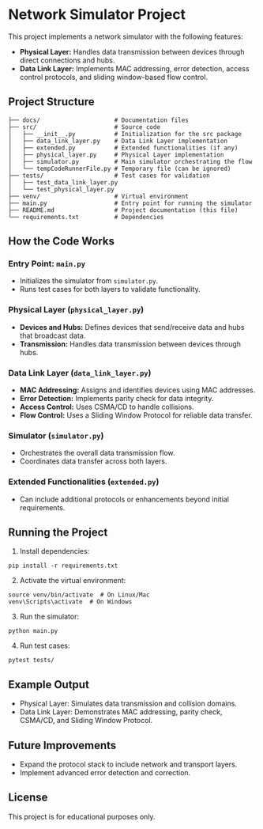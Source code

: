 # Network Simulator Project

This project implements a network simulator with the following features:
- **Physical Layer:** Handles data transmission between devices through direct connections and hubs.
- **Data Link Layer:** Implements MAC addressing, error detection, access control protocols, and sliding window-based flow control.

## Project Structure
```
├── docs/                     # Documentation files
├── src/                      # Source code
│   ├── __init__.py           # Initialization for the src package
│   ├── data_link_layer.py    # Data Link Layer implementation
│   ├── extended.py           # Extended functionalities (if any)
│   ├── physical_layer.py     # Physical Layer implementation
│   ├── simulator.py          # Main simulator orchestrating the flow
│   └── tempCodeRunnerFile.py # Temporary file (can be ignored)
├── tests/                    # Test cases for validation
│   ├── test_data_link_layer.py
│   └── test_physical_layer.py
├── venv/                     # Virtual environment
├── main.py                   # Entry point for running the simulator
├── README.md                 # Project documentation (this file)
└── requirements.txt          # Dependencies
```

## How the Code Works
### Entry Point: `main.py`
- Initializes the simulator from `simulator.py`.
- Runs test cases for both layers to validate functionality.

### Physical Layer (`physical_layer.py`)
- **Devices and Hubs:** Defines devices that send/receive data and hubs that broadcast data.
- **Transmission:** Handles data transmission between devices through hubs.

### Data Link Layer (`data_link_layer.py`)
- **MAC Addressing:** Assigns and identifies devices using MAC addresses.
- **Error Detection:** Implements parity check for data integrity.
- **Access Control:** Uses CSMA/CD to handle collisions.
- **Flow Control:** Uses a Sliding Window Protocol for reliable data transfer.

### Simulator (`simulator.py`)
- Orchestrates the overall data transmission flow.
- Coordinates data transfer across both layers.

### Extended Functionalities (`extended.py`)
- Can include additional protocols or enhancements beyond initial requirements.

## Running the Project
1. Install dependencies:
```
pip install -r requirements.txt
```
2. Activate the virtual environment:
```
source venv/bin/activate  # On Linux/Mac
venv\Scripts\activate  # On Windows
```
3. Run the simulator:
```
python main.py
```
4. Run test cases:
```
pytest tests/
```

## Example Output
- Physical Layer: Simulates data transmission and collision domains.
- Data Link Layer: Demonstrates MAC addressing, parity check, CSMA/CD, and Sliding Window Protocol.

## Future Improvements
- Expand the protocol stack to include network and transport layers.
- Implement advanced error detection and correction.

## License
This project is for educational purposes only.

